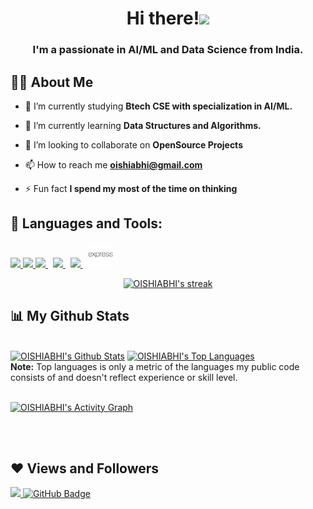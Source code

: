 <h1 align="center">Hi there!<img src="https://raw.githubusercontent.com/MartinHeinz/MartinHeinz/master/wave.gif" width="30px"></h1>
<h3 align="center">I'm a passionate in AI/ML and Data Science from India.</h3>


## 🙋‍♂️ About Me

- 🔭 I’m currently studying  **Btech CSE with specialization in AI/ML.**

- 🌱 I’m currently learning **Data Structures and Algorithms.**

- 👯 I’m looking to collaborate on **OpenSource Projects**

- 📫 How to reach me **oishiabhi@gmail.com**

- ⚡ Fun fact **I spend my most of the time on thinking**

## 🚀 Languages and Tools:

<p align="left"> 
    <a href="https://www.java.com" target="_blank"> <img src="https://img.icons8.com/color/48/000000/java-coffee-cup-logo.png"/> </a> 
    <a href="https://www.python.org" target="_blank"> <img src="https://img.icons8.com/color/48/000000/python.png"/> </a> 
    <a style="padding-right:8px;" href="https://nodejs.org" target="_blank"> <img src="https://img.icons8.com/color/48/000000/nodejs.png"/> </a> 
    <a style="padding-right:8px;" href="https://www.mysql.com/" target="_blank"> <img src="https://img.icons8.com/fluent/50/000000/mysql-logo.png"/> </a>
    <a style="padding-right:8px;" href="https://www.mysql.com/" target="_blank"> <img src="https://img.icons8.com/fluency/48/000000/jupyter.png"/> </a>  
    <a href="https://expressjs.com" target="_blank"> <img src="https://raw.githubusercontent.com/devicons/devicon/master/icons/express/express-original-wordmark.svg" alt="express" width="40" height="40"/> </a>
</p>
<p align="center">
    <a href="https://github.com/OISHIABHI/github-readme-streak-stats">
        <img title="🔥 Get streak stats for your profile at git.io/streak-stats" alt="OISHIABHI's streak" src="https://github-readme-streak-stats.herokuapp.com/?user=OISHIABHI&theme=black-ice&hide_border=true&stroke=0000&background=060A0CD0"/>
    </a>
</p>

## 📊 My Github Stats

  <br/>
    <a href="https://github.com/OISHIABHI/github-readme-stats"><img alt="OISHIABHI's Github Stats" src="https://github-readme-stats.vercel.app/api?username=OISHIABHI&show_icons=true&count_private=true&theme=react&hide_border=true&bg_color=0D1117" /></a>
  <a href="https://github.com/OISHIABHI/github-readme-stats"><img alt="OISHIABHI's Top Languages" src="https://github-readme-stats.vercel.app/api/top-langs/?username=OISHIABHI&langs_count=8&count_private=true&layout=compact&theme=react&hide_border=true&bg_color=0D1117" /></a>
  <br/>
  <b>Note:</b> Top languages is only a metric of the languages my public code consists of and doesn't reflect experience or skill level.
  
  <br/>
<br/>

<a href="https://github.com/OISHIABHI/github-readme-activity-graph"><img alt="OISHIABHI's Activity Graph" src="https://activity-graph.herokuapp.com/graph?username=OISHIABHI&bg_color=0D1117&color=5BCDEC&line=5BCDEC&point=FFFFFF&hide_border=true" /></a>

<br/>
<br/>

## ❤ Views and Followers
<a href="https://github.com/Meghna-DAS/github-profile-views-counter">
    <img src="https://komarev.com/ghpvc/?username=OISHIABHI">
</a>
<a href="https://github.com/OISHIABHI?tab=followers"><img src="https://img.shields.io/github/followers/OISHIABHI?label=Followers&style=social" alt="GitHub Badge"></a>
